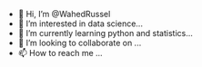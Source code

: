 - 👋 Hi, I’m @WahedRussel
- 👀 I’m interested in data science...
- 🌱 I’m currently learning python and statistics...
- 💞️ I’m looking to collaborate on ...
- 📫 How to reach me ...

<!---
WahedRussel/WahedRussel is a ✨ special ✨ repository because its `README.md` (this file) appears on your GitHub profile.
You can click the Preview link to take a look at your changes.
--->
